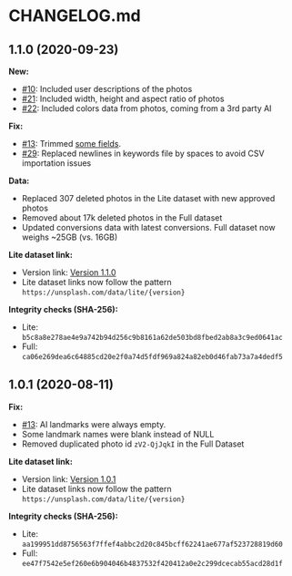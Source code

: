 # CHANGELOG.md

## 1.1.0 (2020-09-23)

**New:**
- [#10](https://github.com/unsplash/datasets/issues/10): Included user descriptions of the photos 
- [#21](https://github.com/unsplash/datasets/issues/21): Included width, height and aspect ratio of photos
- [#22](https://github.com/unsplash/datasets/issues/22): Included colors data from photos, coming from a 3rd party AI

**Fix:**

- [#13](https://github.com/unsplash/datasets/issues/13): Trimmed [some fields](https://github.com/unsplash/datasets/issues/13#issuecomment-674709294).
- [#29](https://github.com/unsplash/datasets/issues/29): Replaced newlines in keywords file by spaces to avoid CSV importation issues

**Data:**
- Replaced 307 deleted photos in the Lite dataset with new approved photos
- Removed about 17k deleted photos in the Full dataset
- Updated conversions data with latest conversions. Full dataset now weighs ~25GB (vs. 16GB)

**Lite dataset link:**

  - Version link: [Version 1.1.0](https://unsplash.com/data/lite/1.1.0)
  - Lite dataset links now follow the pattern `https://unsplash.com/data/lite/{version}`

**Integrity checks (SHA-256):**
  - Lite: `b5c8a8e278ae4e9a742b94d256c9b8161a62de503bd8fbed2ab8a3c9ed0641ac`
  - Full: `ca06e269dea6c64885cd20e2f0a74d5fdf969a824a82eb0d46fab73a7a4dedf5`

## 1.0.1 (2020-08-11)

**Fix:**

  - [#13](https://github.com/unsplash/datasets/issues/13): AI landmarks were always empty.
  - Some landmark names were blank instead of NULL
  - Removed duplicated photo id `zV2-QjJqkI` in the Full Dataset

**Lite dataset link:**

  - Version link: [Version 1.0.1](https://unsplash.com/data/lite/1.0.1)
  - Lite dataset links now follow the pattern `https://unsplash.com/data/lite/{version}`

**Integrity checks (SHA-256):**
  - Lite: `aa199951dd8756563f7ffef4abbc2d20c845bcff62241ae677af523728819d60`
  - Full: `ee47f7542e5ef260e6b904046b4837532f420412a0e2c299dcecab55acd28d1f`
